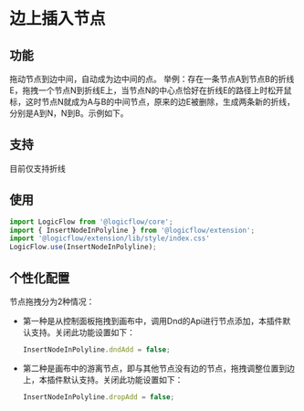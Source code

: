 # 边上插入节点
## 功能
拖动节点到边中间，自动成为边中间的点。
举例：存在一条节点A到节点B的折线E，拖拽一个节点N到折线E上，当节点N的中心点恰好在折线E的路径上时松开鼠标，这时节点N就成为A与B的中间节点，原来的边E被删除，生成两条新的折线，分别是A到N，N到B。示例如下。
<example href="/examples/#/extension/InserNodeInPolyline" :height="450" ></example>

## 支持
目前仅支持折线

## 使用
```js
import LogicFlow from '@logicflow/core';
import { InsertNodeInPolyline } from '@logicflow/extension';
import '@logicflow/extension/lib/style/index.css'
LogicFlow.use(InsertNodeInPolyline);
```
## 个性化配置
节点拖拽分为2种情况：
- 第一种是从控制面板拖拽到画布中，调用Dnd的Api进行节点添加，本插件默认支持。关闭此功能设置如下：
    ```js
    InsertNodeInPolyline.dndAdd = false;
    ```
- 第二种是画布中的游离节点，即与其他节点没有边的节点，拖拽调整位置到边上，本插件默认支持。关闭此功能设置如下：
    ```js
    InsertNodeInPolyline.dropAdd = false;
    ```